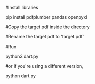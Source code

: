 #Install libraries

pip install pdfplumber pandas openpyxl

#Copy the target pdf inside the directory

#Rename the target pdf to 'target.pdf' 

#Run

python3 dart.py

#or if you're using a different version,

python dart.py